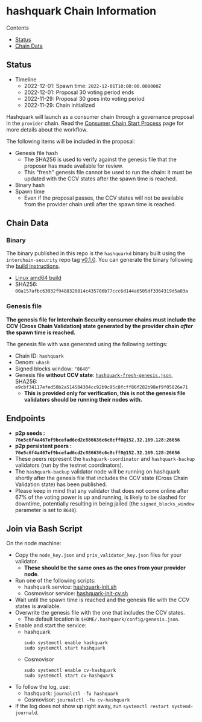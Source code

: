 # hashquark Chain Information

Contents

* [Status](#status)
* [Chain Data](#chain-data)

## Status

* Timeline
  * 2022-12-01: Spawn time: `2022-12-01T10:00:00.000000Z`
  * 2022-12-01: Proposal 30 voting period ends
  * 2022-11-29: Proposal 30 goes into voting period
  * 2022-11-29: Chain initialized

Hashquark will launch as a consumer chain through a governance proposal in the `provider` chain. Read the [Consumer Chain Start Process](/docs/Consumer-Chain-Start-Process.md) page for more details about the workflow.

The following items will be included in the proposal:
* Genesis file hash
  * The SHA256 is used to verify against the genesis file that the proposer has made available for review.
  * This "fresh" genesis file cannot be used to run the chain: it must be updated with the CCV states after the spawn time is reached.
* Binary hash
* Spawn time
  * Even if the proposal passes, the CCV states will not be available from the provider chain until after the spawn time is reached.

## Chain Data

### Binary

The binary published in this repo is the `hashquarkd` binary built using the `interchain-security` repo tag [v0.1.0](https://github.com/HashQuark-Research1/hashquark-ics-testnet/releases/tag/v0.1.0). You can generate the binary following the [build instructions](https://github.com/HashQuark-Research1/hashquark-ics-testnet).

  * [Linux amd64 build](hashquarkd)
  * SHA256: `00a157afbc63932f9488320814c435706b77ccc6d144a6505df3364319d5a03a`

### Genesis file

**The genesis file for Interchain Security consumer chains must include the CCV (Cross Chain Validation) state generated by the provider chain _after_ the spawn time is reached.**

The genesis file with was generated using the following settings:

* Chain ID: `hashquark`
* Denom: `uhash`
* Signed blocks window: `"8640"`
* Genesis file **without CCV state**: [`hashquark-fresh-genesis.json`](hashquark-fresh-genesis.json), SHA256: `e9cbf34117efed50b2a514584304cc92b9c95c8fcff86f282b98ef9f05826e71`
  * **This is provided only for verification, this is not the genesis file validators should be running their nodes with.**

## Endpoints

* **p2p seeds : `76e5c6f4a467ef9bcefad6cd2c886636c6c8cff0@152.32.169.128:26656`**
* **p2p persistent peers : `76e5c6f4a467ef9bcefad6cd2c886636c6c8cff0@152.32.169.128:26656`**
* These peers represent the `hashquark-coordinator` and `hashquark-backup` validators (run by the testnet coordinators). 
* The `hashquark-backup` validator node will be running on hashquark shortly after the genesis file that includes the CCV state (Cross Chain Validation state) has been published.
* Please keep in mind that any validator that does not come online after 67% of the voting power is up and running, is likely to be slashed for downtime, potentially resulting in being jailed (the `signed_blocks_window` parameter is set to `8640`).

## Join via Bash Script

On the node machine:
- Copy the `node_key.json` and `priv_validator_key.json` files for your validator.
  - **These should be the same ones as the ones from your provider node**.
- Run one of the following scripts:
  - hashquark service: [hashquark-init.sh](hashquark-init.sh)
  - Cosmovisor service: [hashquark-init-cv.sh](hashquark-init-cv.sh)
- Wait until the spawn time is reached and the genesis file with the CCV states is available.
- Overwrite the genesis file with the one that includes the CCV states.
  - The default location is `$HOME/.hashquark/config/genesis.json`.
- Enable and start the service:
  - hashquark
    ```
    sudo systemctl enable hashquark
    sudo systemctl start hashquark
    ```
  - Cosmovisor
    ```
    sudo systemctl enable cv-hashquark
    sudo systemctl start cv-hashquark
    ```
- To follow the log, use:
  - hashquark: `journalctl -fu hashquark`
  - Cosmovisor: `journalctl -fu cv-hashquark`
- If the log does not show up right away, run `systemctl restart systemd-journald`.
